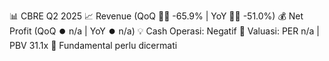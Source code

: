 📊 CBRE Q2 2025
📈 Revenue (QoQ 🔻🔴 -65.9% | YoY 🔻🔴 -51.0%)
💰 Net Profit (QoQ ⏺️ n/a | YoY ⏺️ n/a)
💡 Cash Operasi: Negatif
🧮 Valuasi: PER n/a | PBV 31.1x
🧱 Fundamental perlu dicermati
